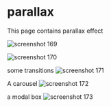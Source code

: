 # parallax
This page contains parallax effect

![screenshot 169](https://cloud.githubusercontent.com/assets/20251752/26760605/221fef3e-493b-11e7-8921-f4546f5022ed.png)


![screenshot 170](https://cloud.githubusercontent.com/assets/20251752/26760606/22201e6e-493b-11e7-8572-f80c75370991.png)
 
some transitions
![screenshot 171](https://cloud.githubusercontent.com/assets/20251752/26760603/221e4648-493b-11e7-8cb3-684be08315ca.png)
 
A carousel
![screenshot 172](https://cloud.githubusercontent.com/assets/20251752/26760607/2223610a-493b-11e7-9e16-8088fdb8c5dc.png)

a modal box
![screenshot 173](https://cloud.githubusercontent.com/assets/20251752/26760604/221e9cd8-493b-11e7-9f12-458116304e4f.png)
